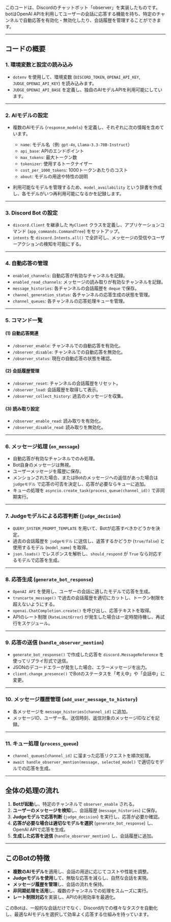 このコードは、Discordのチャットボット「observer」を実装したものです。botはOpenAI APIを利用してユーザーの会話に応答する機能を持ち、特定のチャンネルで自動応答を有効化・無効化したり、会話履歴を管理することができます。

---

## **コードの概要**
### **1. 環境変数と設定の読み込み**
- `dotenv` を使用して、環境変数 (`DISCORD_TOKEN`, `OPENAI_API_KEY`, `JUDGE_OPENAI_API_KEY`) を読み込みます。
- `JUDGE_OPENAI_API_BASE` を定義し、独自のAIモデルAPIを利用可能にしています。

---

### **2. AIモデルの設定**
- 複数のAIモデル (`response_models`) を定義し、それぞれに次の情報を含めています。
  - `name`: モデル名（例: `gpt-4o`, `Llama-3.3-70B-Instruct`）
  - `api_base`: APIのエンドポイント
  - `max_tokens`: 最大トークン数
  - `tokenizer`: 使用するトークナイザー
  - `cost_per_1000_tokens`: 1000トークンあたりのコスト
  - `about`: モデルの用途や特性の説明

- 利用可能なモデルを管理するため、`model_availability` という辞書を作成し、各モデルがいつ再利用可能になるかを記録します。

---

### **3. Discord Bot の設定**
- `discord.Client` を継承した `MyClient` クラスを定義し、アプリケーションコマンド (`app_commands.CommandTree`) をセットアップ。
- `intents` を `discord.Intents.all()` で全許可し、メッセージの受信やユーザーアクションの検知を可能にする。

---

### **4. 自動応答の管理**
- `enabled_channels`: 自動応答が有効なチャンネルを記録。
- `enabled_read_channels`: メッセージの読み取りが有効なチャンネルを記録。
- `message_histories`: 各チャンネルの会話履歴を `deque` で保存。
- `channel_generation_status`: 各チャンネルの応答生成の状態を管理。
- `channel_queues`: 各チャンネルの応答処理キューを管理。

---

### **5. コマンド一覧**
#### **(1) 自動応答関連**
- `/observer_enable`: チャンネルでの自動応答を有効化。
- `/observer_disable`: チャンネルでの自動応答を無効化。
- `/observer_status`: 現在の自動応答の状態を確認。

#### **(2) 会話履歴管理**
- `/observer_reset`: チャンネルの会話履歴をリセット。
- `/observer_load`: 会話履歴を取得して表示。
- `/observer_collect_history`: 過去のメッセージを収集。

#### **(3) 読み取り設定**
- `/observer_enable_read`: 読み取りを有効化。
- `/observer_disable_read`: 読み取りを無効化。

---

### **6. メッセージ処理 (`on_message`)**
- 自動応答が有効なチャンネルでのみ処理。
- Bot自身のメッセージは無視。
- ユーザーメッセージを履歴に保存。
- メンションされた場合、またはBotのメッセージへの返信があった場合は `judgeモデル` で応答の可否を決定し、応答が必要ならキューに追加。
- キューの処理を `asyncio.create_task(process_queue(channel_id))` で非同期実行。

---

### **7. Judgeモデルによる応答判断 (`judge_decision`)**
- `QUERY_SYSTEM_PROMPT_TEMPLATE` を用いて、Botが応答すべきかどうかを決定。
- 過去の会話履歴を `judgeモデル` に送信し、返答するかどうか (`true/false`) と使用するモデル (`model_name`) を取得。
- `json.loads()` でレスポンスを解析し、`should_respond` が `True` なら対応するモデルで応答を生成。

---

### **8. 応答生成 (`generate_bot_response`)**
- `OpenAI API` を使用し、ユーザーの会話に適したモデルで応答を生成。
- `truncarte_message()` で過去の会話履歴を適切にカットし、トークン制限を超えないようにする。
- `openai.ChatCompletion.create()` を呼び出し、応答テキストを取得。
- APIのレート制限 (`RateLimitError`) が発生した場合は一定時間待機し、再試行をスケジュール。

---

### **9. 応答の送信 (`handle_observer_mention`)**
- `generate_bot_response()` で作成した応答を `discord.MessageReference` を使ってリプライ形式で送信。
- JSONのデコードエラーが発生した場合、エラーメッセージを出力。
- `client.change_presence()` でBotのステータスを「考え中」や「会話中」に変更。

---

### **10. メッセージ履歴管理 (`add_user_message_to_history`)**
- 各メッセージを `message_histories[channel_id]` に追加。
- メッセージID、ユーザー名、送信時刻、返信対象のメッセージIDなどを記録。

---

### **11. キュー処理 (`process_queue`)**
- `channel_queues[channel_id]` に溜まった応答リクエストを順次処理。
- `await handle_observer_mention(message, selected_model)` で適切なモデルでの応答を生成。

---

## **全体の処理の流れ**
1. **Botが起動**し、特定のチャンネルで `observer_enable` される。
2. **ユーザーのメッセージを検知**し、会話履歴 (`message_histories`) に保存。
3. **Judgeモデルで応答判断** (`judge_decision`) を実行し、応答が必要か確認。
4. **応答が必要な場合は適切なモデルを選択** (`generate_bot_response`) し、OpenAI APIで応答を生成。
5. **生成した応答を送信** (`handle_observer_mention`) し、会話履歴に追加。

---

## **このBotの特徴**
- **複数のAIモデル**を適用し、会話の用途に応じてコストや性能を調整。
- **Judgeモデルを使用**して、無駄な応答を減らし、自然な会話を実現。
- **メッセージ履歴を管理**し、会話の流れを保持。
- **非同期処理を活用**し、複数のチャンネルでの処理をスムーズに実行。
- **レート制限対応**を実装し、APIの利用効率を最適化。

このBotは、一般的な会話だけでなく、Discord内での様々なタスクを自動化し、最適なAIモデルを選択して効率よく応答する仕組みを持っています。
